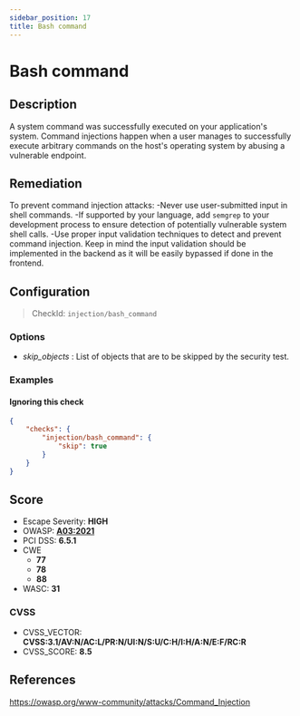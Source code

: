 ```yaml
---
sidebar_position: 17
title: Bash command
---
```


# Bash command

## Description

A system command was successfully executed on your application's system. Command injections happen when a user manages to successfully execute arbitrary commands on the host's operating system by abusing a vulnerable endpoint.

## Remediation

To prevent command injection attacks:
-Never use user-submitted input in shell commands.
-If supported by your language, add `semgrep` to your development process to ensure detection of potentially vulnerable system shell calls.
-Use proper input validation techniques to detect and prevent command injection. Keep in mind the input validation should be implemented in the backend as it will be easily bypassed if done in the frontend.


## Configuration

> CheckId: `injection/bash_command`

### Options

- *skip_objects* : List of objects that are to be skipped by the security test.



### Examples


#### Ignoring this check

```json
{
    "checks": {
        "injection/bash_command": {
            "skip": true
        }
    }
}
```




## Score

- Escape Severity: **<span className="high-severity">HIGH</span>**
- OWASP: **[A03:2021](https://owasp.org/Top10/A03_2021-Injection/)**
- PCI DSS: **6.5.1**
- CWE
  - **77**
  - **78**
  - **88**
- WASC: **31**



### CVSS

- CVSS_VECTOR: **CVSS:3.1/AV:N/AC:L/PR:N/UI:N/S:U/C:H/I:H/A:N/E:F/RC:R**
- CVSS_SCORE: **8.5**

## References

https://owasp.org/www-community/attacks/Command_Injection
